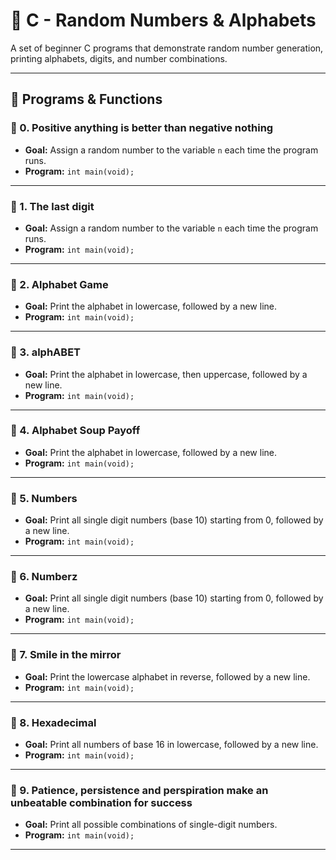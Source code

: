 # 🚀 C - Random Numbers & Alphabets

A set of beginner C programs that demonstrate random number generation, printing alphabets, digits, and number combinations.

---

## 🔧 Programs & Functions

### 🔹 0. Positive anything is better than negative nothing
- **Goal:** Assign a random number to the variable `n` each time the program runs.
- **Program:** `int main(void);`

---

### 🔹 1. The last digit
- **Goal:** Assign a random number to the variable `n` each time the program runs.
- **Program:** `int main(void);`

---

### 🔹 2. Alphabet Game
- **Goal:** Print the alphabet in lowercase, followed by a new line.
- **Program:** `int main(void);`

---

### 🔹 3. alphABET
- **Goal:** Print the alphabet in lowercase, then uppercase, followed by a new line.
- **Program:** `int main(void);`

---

### 🔹 4. Alphabet Soup Payoff
- **Goal:** Print the alphabet in lowercase, followed by a new line.
- **Program:** `int main(void);`

---

### 🔹 5. Numbers
- **Goal:** Print all single digit numbers (base 10) starting from 0, followed by a new line.
- **Program:** `int main(void);`

---

### 🔹 6. Numberz
- **Goal:** Print all single digit numbers (base 10) starting from 0, followed by a new line.
- **Program:** `int main(void);`

---

### 🔹 7. Smile in the mirror
- **Goal:** Print the lowercase alphabet in reverse, followed by a new line.
- **Program:** `int main(void);`

---

### 🔹 8. Hexadecimal
- **Goal:** Print all numbers of base 16 in lowercase, followed by a new line.
- **Program:** `int main(void);`

---

### 🔹 9. Patience, persistence and perspiration make an unbeatable combination for success
- **Goal:** Print all possible combinations of single-digit numbers.
- **Program:** `int main(void);`

---
